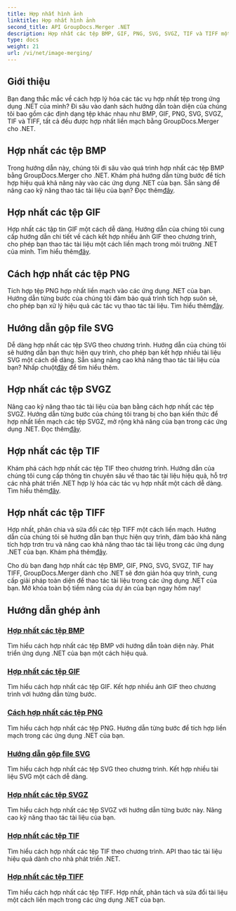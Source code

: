 ```yaml
---
title: Hợp nhất hình ảnh
linktitle: Hợp nhất hình ảnh
second_title: API GroupDocs.Merger .NET
description: Hợp nhất các tệp BMP, GIF, PNG, SVG, SVGZ, TIF và TIFF một cách liền mạch với GroupDocs.Merger .NET. Tích hợp hiệu quả thao tác tài liệu vào các ứng dụng .NET của bạn.
type: docs
weight: 21
url: /vi/net/image-merging/
---
```

## Giới thiệu

Bạn đang thắc mắc về cách hợp lý hóa các tác vụ hợp nhất tệp trong ứng dụng .NET của mình? Đi sâu vào danh sách hướng dẫn toàn diện của chúng tôi bao gồm các định dạng tệp khác nhau như BMP, GIF, PNG, SVG, SVGZ, TIF và TIFF, tất cả đều được hợp nhất liền mạch bằng GroupDocs.Merger cho .NET.

## Hợp nhất các tệp BMP

 Trong hướng dẫn này, chúng tôi đi sâu vào quá trình hợp nhất các tệp BMP bằng GroupDocs.Merger cho .NET. Khám phá hướng dẫn từng bước để tích hợp hiệu quả khả năng này vào các ứng dụng .NET của bạn. Sẵn sàng để nâng cao kỹ năng thao tác tài liệu của bạn? Đọc thêm[đây](./merge-bmp-files/).

## Hợp nhất các tệp GIF

 Hợp nhất các tập tin GIF một cách dễ dàng. Hướng dẫn của chúng tôi cung cấp hướng dẫn chi tiết về cách kết hợp nhiều ảnh GIF theo chương trình, cho phép bạn thao tác tài liệu một cách liền mạch trong môi trường .NET của mình. Tìm hiểu thêm[đây](./merging-gif-files/).

## Cách hợp nhất các tệp PNG

Tích hợp tệp PNG hợp nhất liền mạch vào các ứng dụng .NET của bạn. Hướng dẫn từng bước của chúng tôi đảm bảo quá trình tích hợp suôn sẻ, cho phép bạn xử lý hiệu quả các tác vụ thao tác tài liệu. Tìm hiểu thêm[đây](./how-to-merge-png-files/).

## Hướng dẫn gộp file SVG

 Dễ dàng hợp nhất các tệp SVG theo chương trình. Hướng dẫn của chúng tôi sẽ hướng dẫn bạn thực hiện quy trình, cho phép bạn kết hợp nhiều tài liệu SVG một cách dễ dàng. Sẵn sàng nâng cao khả năng thao tác tài liệu của bạn? Nhấp chuột[đây](./guide-merging-svg-files/) để tìm hiểu thêm.

## Hợp nhất các tệp SVGZ

 Nâng cao kỹ năng thao tác tài liệu của bạn bằng cách hợp nhất các tệp SVGZ. Hướng dẫn từng bước của chúng tôi trang bị cho bạn kiến thức để hợp nhất liền mạch các tệp SVGZ, mở rộng khả năng của bạn trong các ứng dụng .NET. Đọc thêm[đây](./merging-svgz-files/).

## Hợp nhất các tệp TIF

 Khám phá cách hợp nhất các tệp TIF theo chương trình. Hướng dẫn của chúng tôi cung cấp thông tin chuyên sâu về thao tác tài liệu hiệu quả, hỗ trợ các nhà phát triển .NET hợp lý hóa các tác vụ hợp nhất một cách dễ dàng. Tìm hiểu thêm[đây](./merge-tif-files/).

## Hợp nhất các tệp TIFF

Hợp nhất, phân chia và sửa đổi các tệp TIFF một cách liền mạch. Hướng dẫn của chúng tôi sẽ hướng dẫn bạn thực hiện quy trình, đảm bảo khả năng tích hợp trơn tru và nâng cao khả năng thao tác tài liệu trong các ứng dụng .NET của bạn. Khám phá thêm[đây](./merging-tiff-files/).

Cho dù bạn đang hợp nhất các tệp BMP, GIF, PNG, SVG, SVGZ, TIF hay TIFF, GroupDocs.Merger dành cho .NET sẽ đơn giản hóa quy trình, cung cấp giải pháp toàn diện để thao tác tài liệu trong các ứng dụng .NET của bạn. Mở khóa toàn bộ tiềm năng của dự án của bạn ngay hôm nay!
## Hướng dẫn ghép ảnh
### [Hợp nhất các tệp BMP](./merge-bmp-files/)
Tìm hiểu cách hợp nhất các tệp BMP với hướng dẫn toàn diện này. Phát triển ứng dụng .NET của bạn một cách hiệu quả.
### [Hợp nhất các tệp GIF](./merging-gif-files/)
Tìm hiểu cách hợp nhất các tệp GIF. Kết hợp nhiều ảnh GIF theo chương trình với hướng dẫn từng bước.
### [Cách hợp nhất các tệp PNG](./how-to-merge-png-files/)
Tìm hiểu cách hợp nhất các tệp PNG. Hướng dẫn từng bước để tích hợp liền mạch trong các ứng dụng .NET của bạn.
### [Hướng dẫn gộp file SVG](./guide-merging-svg-files/)
Tìm hiểu cách hợp nhất các tệp SVG theo chương trình. Kết hợp nhiều tài liệu SVG một cách dễ dàng.
### [Hợp nhất các tệp SVGZ](./merging-svgz-files/)
Tìm hiểu cách hợp nhất các tệp SVGZ với hướng dẫn từng bước này. Nâng cao kỹ năng thao tác tài liệu của bạn.
### [Hợp nhất các tệp TIF](./merge-tif-files/)
Tìm hiểu cách hợp nhất các tệp TIF theo chương trình. API thao tác tài liệu hiệu quả dành cho nhà phát triển .NET.
### [Hợp nhất các tệp TIFF](./merging-tiff-files/)
Tìm hiểu cách hợp nhất các tệp TIFF. Hợp nhất, phân tách và sửa đổi tài liệu một cách liền mạch trong các ứng dụng .NET của bạn.